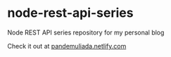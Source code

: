 # node-rest-api-series
Node REST API series repository for my personal blog 

Check it out at [pandemuliada.netlify.com](https://pandemuliada.netlify.com)
